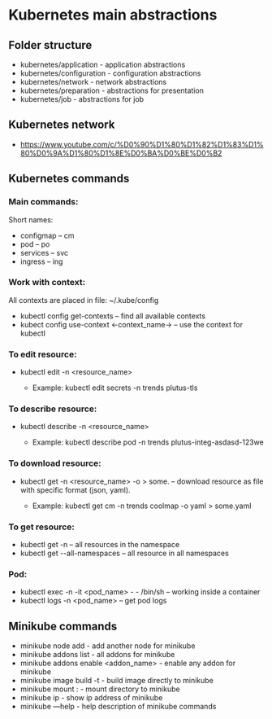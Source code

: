 # Kubernetes main abstractions

## Folder structure
* kubernetes/application - application abstractions   
* kubernetes/configuration - configuration abstractions   
* kubernetes/network - network abstractions   
* kubernetes/preparation - abstractions for presentation   
* kubernetes/job - abstractions for job   

## Kubernetes network
* https://www.youtube.com/c/%D0%90%D1%80%D1%82%D1%83%D1%80%D0%9A%D1%80%D1%8E%D0%BA%D0%BE%D0%B2

## Kubernetes commands
### Main commands:
Short names:   
* configmap – cm   
* pod – po   
* services – svc   
* ingress – ing

### Work with context:
All contexts are placed in file: ~/.kube/config
* kubectl config get-contexts – find all available contexts
* kubect config use-context <-context_name-> – use the context for kubectl

### To edit resource:

* kubectl edit <resource> -n <namespace> <resource_name>
  * Example: kubectl edit secrets -n trends plutus-tls

### To describe resource:
* kubectl describe <resource> -n <namespace> <resource_name>
  * Example: kubectl describe pod -n trends plutus-integ-asdasd-123we

### To download resource:
* kubectl get <resource> -n <namespace> <resource_name> -o <format> > some.<format> – download resource as file with specific format (json, yaml). 
  * Example: kubectl get cm -n trends coolmap -o yaml > some.yaml

### To get resource:
* kubectl get <resource> -n <namespace> – all resources in the namespace
* kubectl get <resource> --all-namespaces – all resource in all namespaces

### Pod:
* kubectl exec -n <namespace> -it <pod_name> - - /bin/sh – working inside a container
* kubectl logs -n <namespace> <pod_name> – get pod logs   

## Minikube commands
* minikube node add - add another node for minikube
* minikube addons list - all addons for minikube
* minikube addons enable <addon_name> -  enable any addon for minikube
* minikube image build -t <tag> <directory> - build image directly to minikube 
* minikube mount <from>:<to> - mount directory to minikube
* minikube ip - show ip address of minikube
* minikube —help - help description of minikube commands
